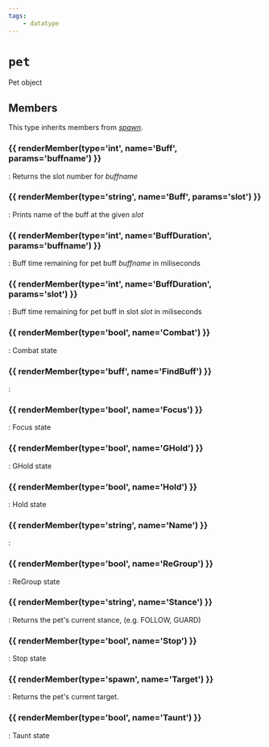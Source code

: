 ```yaml
---
tags:
    - datatype
---
```

# `pet`

Pet object

## Members

This type inherits members from [_spawn_](datatype-spawn.md).

### {{ renderMember(type='int', name='Buff', params='buffname') }} 

:   Returns the slot number for _buffname_

### {{ renderMember(type='string', name='Buff', params='slot') }} 

:   Prints name of the buff at the given _slot_

### {{ renderMember(type='int', name='BuffDuration', params='buffname') }} 

:   Buff time remaining for pet buff _buffname_ in miliseconds

### {{ renderMember(type='int', name='BuffDuration', params='slot') }} 

:   Buff time remaining for pet buff in slot _slot_ in miliseconds

### {{ renderMember(type='bool', name='Combat') }} 

:   Combat state

### {{ renderMember(type='buff', name='FindBuff') }} 

:   

### {{ renderMember(type='bool', name='Focus') }} 

:   Focus state

### {{ renderMember(type='bool', name='GHold') }} 

:   GHold state

### {{ renderMember(type='bool', name='Hold') }} 

:   Hold state

### {{ renderMember(type='string', name='Name') }} 

:   

### {{ renderMember(type='bool', name='ReGroup') }} 

:   ReGroup state

### {{ renderMember(type='string', name='Stance') }} 

:   Returns the pet's current stance, (e.g. FOLLOW, GUARD)

### {{ renderMember(type='bool', name='Stop') }} 

:   Stop state

### {{ renderMember(type='spawn', name='Target') }} 

:   Returns the pet's current target.

### {{ renderMember(type='bool', name='Taunt') }} 

:   Taunt state

[int]: datatype-int.md
[string]: datatype-string.md
[achievementobj]: datatype-achievementobj.md
[bool]: datatype-bool.md
[time]: datatype-time.md
[achievement]: datatype-achievement.md
[achievementcat]: datatype-achievementcat.md
[altability]: datatype-altability.md
[spell]: ../data-types/datatype-spell.md
[bandolieritem]: #bandolieritem-datatype
[int64]: datatype-int64.md
[timestamp]: datatype-timestamp.md
[float]: datatype-float.md
[buff]: datatype-buff.md
[spawn]: datatype-spawn.md
[auratype]: datatype-auratype.md
[item]: datatype-item.md
[worldlocation]: datatype-worldlocation.md
[ticks]: datatype-ticks.md
[fellowship]: datatype-fellowship.md
[strinrg]: datatype-string.md
[xtarget]: datatype-xtarget.md
[dzmember]: datatype-dzmember.md
[window]: datatype-window.md
[zone]: datatype-zone.md
[fellowshipmember]: datatype-fellowshipmember.md
[class]: datatype-class.md
[heading]: datatype-heading.md
[ground]: datatype-ground.md
[inifile]: datatype-inifile.md
[inifilesection]: datatype-inifilesection.md
[inifilesectionkey]: datatype-inifilesectionkey.md
[double]: datatype-double.md
[invslot]: datatype-invslot.md
[augtype]: datatype-augtype.md
[itemspell]: datatype-itemspell.md
[evolving]: datatype-evolving.md
[keyringitem]: datatype-keyringitem.md
